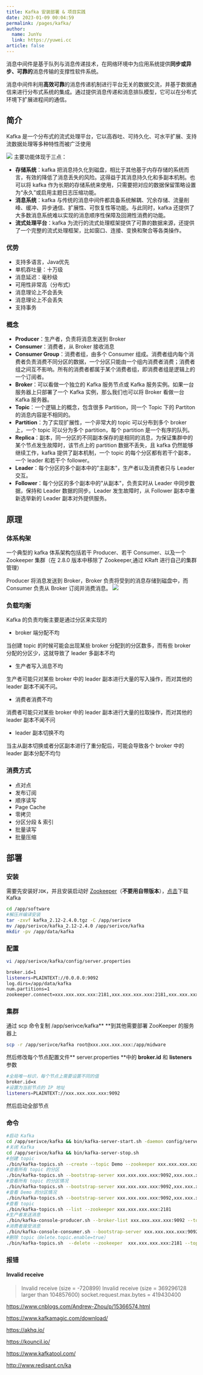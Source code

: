 ```yaml
---
title: Kafka 安装部署 & 项目实践
date: 2023-01-09 00:04:59
permalink: /pages/kafka/
author: 
  name: JunYu
  link: https://yuwei.cc
article: false
---
```

消息中间件是基于队列与消息传递技术，在网络环境中为应用系统提供**同步或异步、可靠的**消息传输的支撑性软件系统。

消息中间件利用**高效可靠**的消息传递机制进行平台无关的数据交流，并基于数据通信来进行分布式系统的集成。通过提供消息传递和消息排队模型，它可以在分布式环境下扩展进程间的通信。
## 简介
Kafka 是一个分布式的流式处理平台，它以高吞吐、可持久化、可水平扩展、支持流数据处理等多种特性而被广泛使用

![](https://f.pz.al/pzal/2023/01/13/8743b966ab55f.jpg)
主要功能体现于三点：

- **存储系统**：kafka 把消息持久化到磁盘，相比于其他基于内存存储的系统而言，有效的降低了消息丢失的风险。这得益于其消息持久化和多副本机制。也可以将 kafka 作为长期的存储系统来使用，只需要把对应的数据保留策略设置为“永久”或启用主题日志压缩功能。
- **消息系统**：kafka 与传统的消息中间件都具备系统解耦、冗余存储、流量削峰、缓冲、异步通信、扩展性、可恢复性等功能。与此同时，kafka 还提供了大多数消息系统难以实现的消息顺序性保障及回溯性消费的功能。
- **流式处理平台**：kafka 为流行的流式处理框架提供了可靠的数据来源，还提供了一个完整的流式处理框架，比如窗口、连接、变换和聚合等各类操作。
### 优势

- 支持多语言，Java优先
- 单机吞吐量：十万级
- 消息延迟：毫秒级
- 可用性非常高（分布式）
- 消息理论上不会丢失
- 消息理论上不会丢失
- 支持事务
### 概念
- **Producer**：生产者，负责将消息发送到 Broker
- **Consumer**：消费者，从 Broker 接收消息
- **Consumer Group**：消费者组，由多个 Consumer 组成。消费者组内每个消费者负责消费不同分区的数据，一个分区只能由一个组内消费者消费；消费者组之间互不影响。所有的消费者都属于某个消费者组，即消费者组是逻辑上的一个订阅者。
- **Broker**：可以看做一个独立的 Kafka 服务节点或 Kafka 服务实例。如果一台服务器上只部署了一个 Kafka 实例，那么我们也可以将 Broker 看做一台 Kafka 服务器。
- **Topic**：一个逻辑上的概念，包含很多 Partition，同一个 Topic 下的 Partiton 的消息内容是不相同的。
- **Partition**：为了实现扩展性，一个非常大的 topic 可以分布到多个 broker 上，一个 topic 可以分为多个 partition，每个 partition 是一个有序的队列。
- **Replica**：副本，同一分区的不同副本保存的是相同的消息，为保证集群中的某个节点发生故障时，该节点上的 partition 数据不丢失，且 kafka 仍然能够继续工作，kafka 提供了副本机制，一个 topic 的每个分区都有若干个副本，一个 leader 和若干个 follower。
- **Leader**：每个分区的多个副本中的"主副本"，生产者以及消费者只与 Leader 交互。
- **Follower**：每个分区的多个副本中的"从副本"，负责实时从 Leader 中同步数据，保持和 Leader 数据的同步。Leader 发生故障时，从 Follower 副本中重新选举新的 Leader 副本对外提供服务。
## 原理
### 体系构架
一个典型的 kafka 体系架构包括若干 Producer、若干 Consumer、以及一个 Zookeeper 集群（在 2.8.0 版本中移除了 Zookeeper,通过 KRaft 进行自己的集群管理）

Producer 将消息发送到 Broker，Broker 负责将受到的消息存储到磁盘中，而 Consumer 负责从 Broker 订阅并消费消息。
![](https://f.pz.al/pzal/2023/01/13/6568781429168.jpg)
### 负载均衡
Kafka 的负责均衡主要是通过分区来实现的

- broker 端分配不均

当创建 topic 的时候可能会出现某些 broker 分配到的分区数多，而有些 broker 分配的分区少，这就导致了 leader 多副本不均

- 生产者写入消息不均

生产者可能只对某些 broker 中的 leader 副本进行大量的写入操作，而对其他的 leader 副本不闻不问。

- 消费者消费不均

消费者可能只对某些 broker 中的 leader 副本进行大量的拉取操作，而对其他的 leader 副本不闻不问

- leader 副本切换不均

当主从副本切换或者分区副本进行了重分配后，可能会导致各个 broker 中的 leader 副本分配不均匀
### 消费方式

- 点对点
- 发布订阅
- 顺序读写
- Page Cache
- 零拷贝
- 分区分段 & 索引
- 批量读写
- 批量压缩
## 部署
### 安装
需要先安装好`JDK`，并且安装启动好 [Zookeeper](/pages/zookeeper/)（**不要用自带版本**），[点击](https://kafka.apache.org/downloads.html)下载 Kafka
```bash
cd /app/software
#解压并编译安装
tar -zxvf kafka_2.12-2.4.0.tgz -C /app/serivce
mv /app/serivce/kafka_2.12-2.4.0 /app/serivce/kafka
mkdir -pv /app/data/kafka
```
### 配置
```bash
vi /app/serivce/kafka/config/server.properties

broker.id=1
listeners=PLAINTEXT://0.0.0.0:9092
log.dirs=/app/data/kafka
num.partitions=1
zookeeper.connect=xxx.xxx.xxx.xxx:2181,xxx.xxx.xxx.xxx:2181,xxx.xxx.xxx.xxx:2181
```
### 集群
通过 scp 命令复制 /app/serivce/kafka** **到其他需要部署 ZooKeeper 的服务器上
```bash
scp -r /app/serivce/kafka root@xxx.xxx.xxx.xxx:/app/midware
```
然后修改每个节点配置文件** server.properties **中的 **broker.id** 和 **listeners** 参数
```bash
#全局唯一标识，每个节点上需要设置不同的值
broker.id=x
#设置为当前节点的 IP 地址
listeners=PLAINTEXT://xxx.xxx.xxx.xxx:9092
```
然后启动全部节点
### 命令
```bash
#启动 Kafka
cd /app/serivce/kafka && bin/kafka-server-start.sh -daemon config/server.properties &
#关闭 Kafka
cd /app/serivce/kafka && bin/kafka-server-stop.sh
#创建 topic
./bin/kafka-topics.sh --create --topic Demo --zookeeper xxx.xxx.xxx.xxx:2181 --replication-factor 1 --partitions 1
#查看所有 topic 的分区
./bin/kafka-topics.sh --bootstrap-server xxx.xxx.xxx.xxx:9092,xxx.xxx.xxx.xxx:9092,xxx.xxx.xxx.xxx:9092 --list
#查看所有 topic 的分区情况
./bin/kafka-topics.sh --bootstrap-server xxx.xxx.xxx.xxx:9092,xxx.xxx.xxx.xxx:9092,xxx.xxx.xxx.xxx:9092 --describe
#查看 Demo 的分区情况
./bin/kafka-topics.sh --bootstrap-server xxx.xxx.xxx.xxx:9092,xxx.xxx.xxx.xxx:9092,xxx.xxx.xxx.xxx:9092 --topic Demo --describe
#查看 topic
./bin/kafka-topics.sh --list --zookeeper xxx.xxx.xxx.xxx:2181
#生产者发送消息
./bin/kafka-console-producer.sh --broker-list xxx.xxx.xxx.xxx:9092 --topic Demo
#消费者接受消息
./bin/kafka-console-consumer.sh --bootstrap-server xxx.xxx.xxx.xxx:9092 --topic Demo --from-beginning
#删除 topic（delete.topic.enable=true）
./bin/kafka-topics.sh  --delete --zookeeper  xxx.xxx.xxx.xxx:2181 --topic Demo
```
### 报错
#### Invalid receive
>Invalid receive (size = -720899)
Invalid receive (size = 369296128 larger than 104857600)
socket.request.max.bytes = 419430400

https://www.cnblogs.com/Andrew-Zhou/p/15366574.html

https://www.kafkamagic.com/download/

https://akhq.io/

https://kouncil.io/

https://www.kafkatool.com/

http://www.redisant.cn/ka